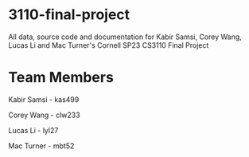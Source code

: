 # 3110-final-project
All data, source code and documentation for Kabir Samsi, Corey Wang, Lucas Li and Mac Turner's Cornell SP23 CS3110 Final Project

# Team Members
Kabir Samsi - kas499

Corey Wang - clw233

Lucas Li - lyl27

Mac Turner - mbt52
